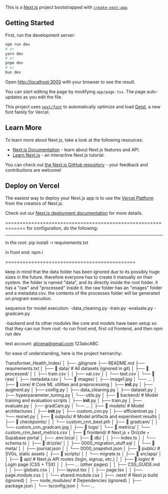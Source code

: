 This is a [Next.js](https://nextjs.org) project bootstrapped with [`create-next-app`](https://nextjs.org/docs/app/api-reference/cli/create-next-app).

## Getting Started

First, run the development server:

```bash
npm run dev
# or
yarn dev
# or
pnpm dev
# or
bun dev
```

Open [http://localhost:3000](http://localhost:3000) with your browser to see the result.

You can start editing the page by modifying `app/page.tsx`. The page auto-updates as you edit the file.

This project uses [`next/font`](https://nextjs.org/docs/app/building-your-application/optimizing/fonts) to automatically optimize and load [Geist](https://vercel.com/font), a new font family for Vercel.

## Learn More

To learn more about Next.js, take a look at the following resources:

- [Next.js Documentation](https://nextjs.org/docs) - learn about Next.js features and API.
- [Learn Next.js](https://nextjs.org/learn) - an interactive Next.js tutorial.

You can check out [the Next.js GitHub repository](https://github.com/vercel/next.js) - your feedback and contributions are welcome!

## Deploy on Vercel

The easiest way to deploy your Next.js app is to use the [Vercel Platform](https://vercel.com/new?utm_medium=default-template&filter=next.js&utm_source=create-next-app&utm_campaign=create-next-app-readme) from the creators of Next.js.

Check out our [Next.js deployment documentation](https://nextjs.org/docs/app/building-your-application/deploying) for more details.

=============================================================
for configuration, do the following:

---

in the root:
pip install -r requirements.txt

in front end:
npm i

=============================================

keep in mind that the data folder has been ignored due to its possibly huge sizes in the future. therefore everyone has to create it manually on their system.
the folder is named "data", and its directly inside the root folder. it has a "raw" and "processed" inside it. the raw folder has an "images" folder and a metadata.csv.
the contents of the processes folder will be generated on program execution.

sequence for model execution:
-data_cleaning.py
-train.py
-evaluate.py
-gradcam.py

-backend and its other modules like core and models have been setup so that they can run from root
-to run front end, first cd frontend, and then npm run dev

test account: alicena@gmail.com
123abcABC

for ease of understanding, here is the project herirarchy:

Transformer_Health_Index/
│
├── .gitignore
├── README.md
├── requirements.txt
│
├── 📁 data/ # All datasets (ignored in git)
│ ├── 📁 processed/
│ │ ├── train.csv
│ │ ├── val.csv
│ │ └── test.csv
│ └── 📁 raw/
│ ├── metadata.csv
│ └── 📁 images/
│ ├── image1.jpg
│ └── ...
│
├── 📁 core/ # Core ML utilities and preprocessing
│ ├── **init**.py
│ ├── augment.py
│ ├── config.py
│ ├── data_cleaning.py
│ ├── dataset.py
│ ├── hyperparameter_tuning.py
│ └── utils.py
│
├── 📁 backend/ # Model training and evaluation scripts
│ ├── **init**.py
│ ├── train.py
│ ├── evaluate.py
│ ├── gradCam.py
│ └── ...
│
├── 📁 models/ # Model architectures
│ ├── **init**.py
│ ├── custom_cnn.py
│ ├── efficientnet.py
│ └── resnet.py
│
├── 📁 outputs/ # Model artifacts and experiment results
│ ├── 📁 checkpoints/
│ │ └── custom_cnn_best.pth
│ ├── 📁 gradcam/
│ │ └── custom_cnn_gradcam.jpg
│ ├── 📁 logs/
│ └── 📁 metrics/
│ └── custom_cnn_best_metrics.csv
│
├── 📁 frontend/ # Next.js + Drizzle + Supabase portal
│ ├── .env.local
│ ├── 📁 db/
│ │ ├── index.ts
│ │ └── schema.ts
│ ├── 📁 drizzle/
│ │ ├── 0000_migration_stuff.sql
│ │ └── 📁 meta/
│ │ ├── journal.json
│ │ └── 0000_snapshot.json
│ ├── 📁 public/ # SVGs, static assets
│ ├── 📁 scripts/
│ │ └── migrate.ts
│ ├── 📁 src/app/
│ │ ├── 📁 api/ # Next.js API routes (login, signup, etc.)
│ │ ├── 📁 login/ # Login page (CSS + TSX)
│ │ ├── ... (other pages)
│ │ ├── CSS_GUIDE.md
│ │ ├── globals.css
│ │ ├── layout.tsx
│ │ ├── page.tsx
│ │ ├── page.module.css
│ │ └── shared.module.css
│ ├── .next/ # Next.js build (ignored)
│ ├── node_modules/ # Dependencies (ignored)
│ ├── package.json
│ └── tsconfig.json
│
└── ...
